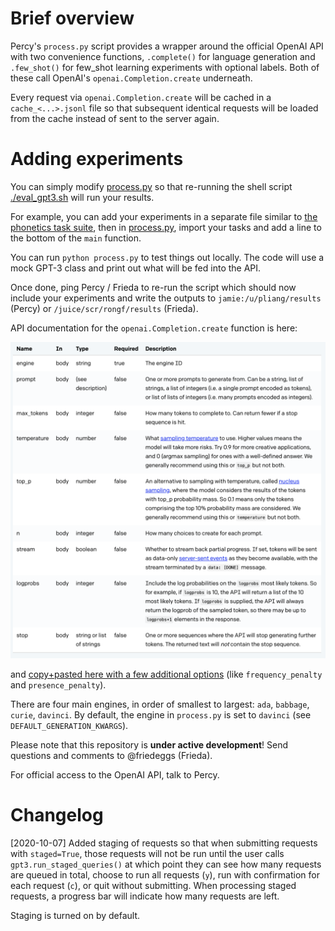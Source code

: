 # Brief overview

Percy's `process.py` script provides a wrapper around the official OpenAI API with two convenience functions, `.complete()` for language generation and `.few_shot()` for few_shot learning experiments with optional labels. Both of these call OpenAI's `openai.Completion.create` underneath. 

Every request via `openai.Completion.create` will be cached in a `cache_<...>.jsonl` file so that subsequent identical requests will be loaded from the cache instead of sent to the server again. 


# Adding experiments 

You can simply modify [process.py](https://github.com/friedeggs/in-context_learning/blob/master/process.py) so that re-running the shell script [./eval_gpt3.sh](https://github.com/friedeggs/in-context_learning/blob/master/eval_gpt3.sh) will run your results. 

For example, you can add your experiments in a separate file similar to [the phonetics task suite](https://github.com/friedeggs/in-context_learning/blob/master/prompts_from_chris.py), then in [process.py](https://github.com/friedeggs/in-context_learning/blob/master/process.py), import your tasks and add a line to the bottom of the `main` function. 

You can run `python process.py` to test things out locally. The code will use a mock GPT-3 class and print out what will be fed into the API. 

Once done, ping Percy / Frieda to re-run the script which should now include your experiments and write the outputs to `jamie:/u/pliang/results` (Percy) or `/juice/scr/rongf/results` (Frieda). 

API documentation for the `openai.Completion.create` function is here:
<!-- ![OpenAI GPT-3 API documentation](API_documentation.png){:height="700px" width="400px"} -->
<img src="API_documentation.png" width="700">

and [copy+pasted here with a few additional options](https://docs.google.com/document/d/1iLeez_3vCMuRZitx1-SiE3-dG0U3mNCJrVtWWi3FHZE/edit#heading=h.rt93chqs6g9e) (like `frequency_penalty` and `presence_penalty`). 

There are four main engines, in order of smallest to largest: `ada`, `babbage`, `curie`, `davinci`. By default, the engine in `process.py` is set to `davinci` (see `DEFAULT_GENERATION_KWARGS`).

Please note that this repository is **under active development**! Send questions and comments to @friedeggs (Frieda). 

For official access to the OpenAI API, talk to Percy. 

# Changelog

[2020-10-07] Added staging of requests so that when submitting requests with `staged=True`, those requests will not be run until the user calls `gpt3.run_staged_queries()` at which point they can see how many requests are queued in total, choose to run all requests (`y`), run with confirmation for each request (`c`), or quit without submitting. When processing staged requests, a progress bar will indicate how many requests are left. 

Staging is turned on by default. 